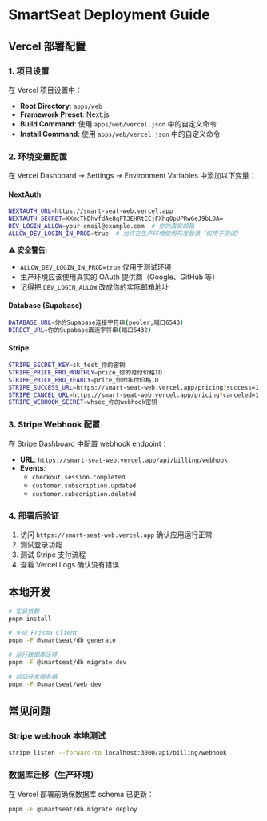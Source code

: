 # SmartSeat Deployment Guide

## Vercel 部署配置

### 1. 项目设置

在 Vercel 项目设置中：
- **Root Directory**: `apps/web`
- **Framework Preset**: Next.js
- **Build Command**: 使用 `apps/web/vercel.json` 中的自定义命令
- **Install Command**: 使用 `apps/web/vercel.json` 中的自定义命令

### 2. 环境变量配置

在 Vercel Dashboard → Settings → Environment Variables 中添加以下变量：

#### NextAuth
```bash
NEXTAUTH_URL=https://smart-seat-web.vercel.app
NEXTAUTH_SECRET=XXmcTkDhvfdAe8qFT3EHRtCCjFXhq0pUPRw6eJ9bLOA=
DEV_LOGIN_ALLOW=your-email@example.com  # 你的真实邮箱
ALLOW_DEV_LOGIN_IN_PROD=true  # 允许在生产环境使用开发登录（仅用于测试）
```

**⚠️ 安全警告**: 
- `ALLOW_DEV_LOGIN_IN_PROD=true` 仅用于测试环境
- 生产环境应该使用真实的 OAuth 提供商（Google、GitHub 等）
- 记得把 `DEV_LOGIN_ALLOW` 改成你的实际邮箱地址

#### Database (Supabase)
```bash
DATABASE_URL=你的Supabase连接字符串(pooler,端口6543)
DIRECT_URL=你的Supabase直连字符串(端口5432)
```

#### Stripe
```bash
STRIPE_SECRET_KEY=sk_test_你的密钥
STRIPE_PRICE_PRO_MONTHLY=price_你的月付价格ID
STRIPE_PRICE_PRO_YEARLY=price_你的年付价格ID
STRIPE_SUCCESS_URL=https://smart-seat-web.vercel.app/pricing?success=1
STRIPE_CANCEL_URL=https://smart-seat-web.vercel.app/pricing?canceled=1
STRIPE_WEBHOOK_SECRET=whsec_你的webhook密钥
```

### 3. Stripe Webhook 配置

在 Stripe Dashboard 中配置 webhook endpoint：
- **URL**: `https://smart-seat-web.vercel.app/api/billing/webhook`
- **Events**: 
  - `checkout.session.completed`
  - `customer.subscription.updated`
  - `customer.subscription.deleted`

### 4. 部署后验证

1. 访问 `https://smart-seat-web.vercel.app` 确认应用运行正常
2. 测试登录功能
3. 测试 Stripe 支付流程
4. 查看 Vercel Logs 确认没有错误

## 本地开发

```bash
# 安装依赖
pnpm install

# 生成 Prisma Client
pnpm -F @smartseat/db generate

# 运行数据库迁移
pnpm -F @smartseat/db migrate:dev

# 启动开发服务器
pnpm -F @smartseat/web dev
```

## 常见问题

### Stripe webhook 本地测试
```bash
stripe listen --forward-to localhost:3000/api/billing/webhook
```

### 数据库迁移（生产环境）
在 Vercel 部署前确保数据库 schema 已更新：
```bash
pnpm -F @smartseat/db migrate:deploy
```
